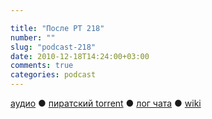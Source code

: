 ```yaml
---

title: "После РТ 218"
number: ""
slug: "podcast-218"
date: 2010-12-18T14:24:00+03:00
comments: true
categories: podcast
---
```

[аудио](http://cdn.radio-t.com/rt218post.mp3) ● [пиратский torrent](http://pirates.radio-t.com/torrents/rt218post.mp3.torrent) ● [лог чата](http://chat.radio-t.com/logs/radio-t-218.html) ● [wiki](http://wiki.radio-t.com/%D0%9F%D0%BE%D1%81%D0%BB%D0%B5_%D0%A0%D0%A2_218)<audio src="http://cdn.radio-t.com/rt218post.mp3" preload="none">
